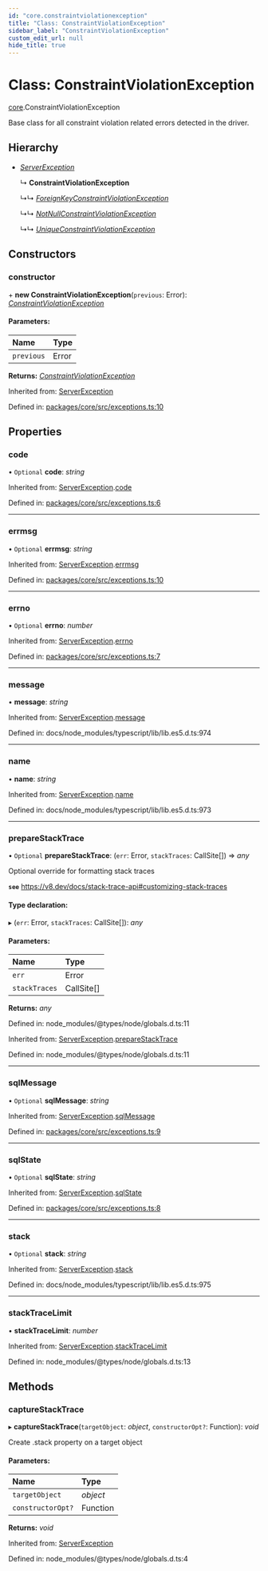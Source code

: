```yaml
---
id: "core.constraintviolationexception"
title: "Class: ConstraintViolationException"
sidebar_label: "ConstraintViolationException"
custom_edit_url: null
hide_title: true
---
```


# Class: ConstraintViolationException

[core](../modules/core.md).ConstraintViolationException

Base class for all constraint violation related errors detected in the driver.

## Hierarchy

* [*ServerException*](core.serverexception.md)

  ↳ **ConstraintViolationException**

  ↳↳ [*ForeignKeyConstraintViolationException*](core.foreignkeyconstraintviolationexception.md)

  ↳↳ [*NotNullConstraintViolationException*](core.notnullconstraintviolationexception.md)

  ↳↳ [*UniqueConstraintViolationException*](core.uniqueconstraintviolationexception.md)

## Constructors

### constructor

\+ **new ConstraintViolationException**(`previous`: Error): [*ConstraintViolationException*](core.constraintviolationexception.md)

#### Parameters:

Name | Type |
:------ | :------ |
`previous` | Error |

**Returns:** [*ConstraintViolationException*](core.constraintviolationexception.md)

Inherited from: [ServerException](core.serverexception.md)

Defined in: [packages/core/src/exceptions.ts:10](https://github.com/mikro-orm/mikro-orm/blob/bcf1a0899b/packages/core/src/exceptions.ts#L10)

## Properties

### code

• `Optional` **code**: *string*

Inherited from: [ServerException](core.serverexception.md).[code](core.serverexception.md#code)

Defined in: [packages/core/src/exceptions.ts:6](https://github.com/mikro-orm/mikro-orm/blob/bcf1a0899b/packages/core/src/exceptions.ts#L6)

___

### errmsg

• `Optional` **errmsg**: *string*

Inherited from: [ServerException](core.serverexception.md).[errmsg](core.serverexception.md#errmsg)

Defined in: [packages/core/src/exceptions.ts:10](https://github.com/mikro-orm/mikro-orm/blob/bcf1a0899b/packages/core/src/exceptions.ts#L10)

___

### errno

• `Optional` **errno**: *number*

Inherited from: [ServerException](core.serverexception.md).[errno](core.serverexception.md#errno)

Defined in: [packages/core/src/exceptions.ts:7](https://github.com/mikro-orm/mikro-orm/blob/bcf1a0899b/packages/core/src/exceptions.ts#L7)

___

### message

• **message**: *string*

Inherited from: [ServerException](core.serverexception.md).[message](core.serverexception.md#message)

Defined in: docs/node_modules/typescript/lib/lib.es5.d.ts:974

___

### name

• **name**: *string*

Inherited from: [ServerException](core.serverexception.md).[name](core.serverexception.md#name)

Defined in: docs/node_modules/typescript/lib/lib.es5.d.ts:973

___

### prepareStackTrace

• `Optional` **prepareStackTrace**: (`err`: Error, `stackTraces`: CallSite[]) => *any*

Optional override for formatting stack traces

**`see`** https://v8.dev/docs/stack-trace-api#customizing-stack-traces

#### Type declaration:

▸ (`err`: Error, `stackTraces`: CallSite[]): *any*

#### Parameters:

Name | Type |
:------ | :------ |
`err` | Error |
`stackTraces` | CallSite[] |

**Returns:** *any*

Defined in: node_modules/@types/node/globals.d.ts:11

Inherited from: [ServerException](core.serverexception.md).[prepareStackTrace](core.serverexception.md#preparestacktrace)

Defined in: node_modules/@types/node/globals.d.ts:11

___

### sqlMessage

• `Optional` **sqlMessage**: *string*

Inherited from: [ServerException](core.serverexception.md).[sqlMessage](core.serverexception.md#sqlmessage)

Defined in: [packages/core/src/exceptions.ts:9](https://github.com/mikro-orm/mikro-orm/blob/bcf1a0899b/packages/core/src/exceptions.ts#L9)

___

### sqlState

• `Optional` **sqlState**: *string*

Inherited from: [ServerException](core.serverexception.md).[sqlState](core.serverexception.md#sqlstate)

Defined in: [packages/core/src/exceptions.ts:8](https://github.com/mikro-orm/mikro-orm/blob/bcf1a0899b/packages/core/src/exceptions.ts#L8)

___

### stack

• `Optional` **stack**: *string*

Inherited from: [ServerException](core.serverexception.md).[stack](core.serverexception.md#stack)

Defined in: docs/node_modules/typescript/lib/lib.es5.d.ts:975

___

### stackTraceLimit

• **stackTraceLimit**: *number*

Inherited from: [ServerException](core.serverexception.md).[stackTraceLimit](core.serverexception.md#stacktracelimit)

Defined in: node_modules/@types/node/globals.d.ts:13

## Methods

### captureStackTrace

▸ **captureStackTrace**(`targetObject`: *object*, `constructorOpt?`: Function): *void*

Create .stack property on a target object

#### Parameters:

Name | Type |
:------ | :------ |
`targetObject` | *object* |
`constructorOpt?` | Function |

**Returns:** *void*

Inherited from: [ServerException](core.serverexception.md)

Defined in: node_modules/@types/node/globals.d.ts:4
